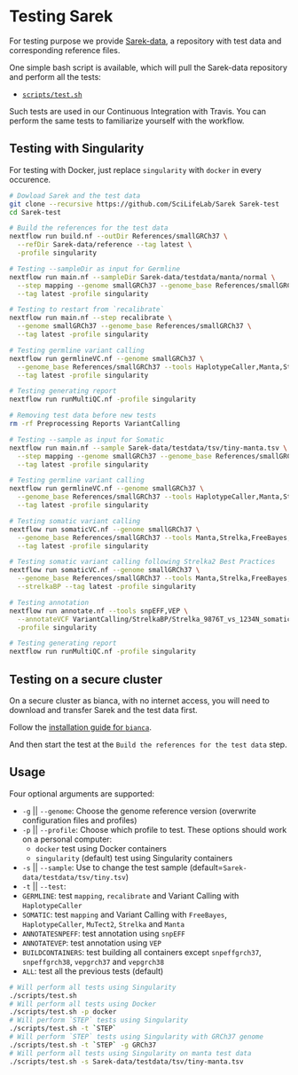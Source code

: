 # Testing Sarek

For testing purpose we provide [Sarek-data](https://github.com/SciLifeLab/Sarek-data), a repository with test data and corresponding reference files.

One simple bash script is available, which will pull the Sarek-data repository and perform all the tests:
- [`scripts/test.sh`](../scripts/test.sh)

Such tests are used in our Continuous Integration with Travis. You can perform the same tests to familiarize yourself with the workflow.

## Testing with Singularity
For testing with Docker, just replace `singularity` with `docker` in every occurence.
```bash
# Dowload Sarek and the test data
git clone --recursive https://github.com/SciLifeLab/Sarek Sarek-test
cd Sarek-test

# Build the references for the test data
nextflow run build.nf --outDir References/smallGRCh37 \
  --refDir Sarek-data/reference --tag latest \
  -profile singularity

# Testing --sampleDir as input for Germline
nextflow run main.nf --sampleDir Sarek-data/testdata/manta/normal \
  --step mapping --genome smallGRCh37 --genome_base References/smallGRCh37 \
  --tag latest -profile singularity

# Testing to restart from `recalibrate`
nextflow run main.nf --step recalibrate \
  --genome smallGRCh37 --genome_base References/smallGRCh37 \
  --tag latest -profile singularity

# Testing germline variant calling
nextflow run germlineVC.nf --genome smallGRCh37 \
  --genome_base References/smallGRCh37 --tools HaplotypeCaller,Manta,Strelka \
  --tag latest -profile singularity

# Testing generating report
nextflow run runMultiQC.nf -profile singularity

# Removing test data before new tests
rm -rf Preprocessing Reports VariantCalling

# Testing --sample as input for Somatic
nextflow run main.nf --sample Sarek-data/testdata/tsv/tiny-manta.tsv \
  --step mapping --genome smallGRCh37 --genome_base References/smallGRCh37 \
  --tag latest -profile singularity

# Testing germline variant calling
nextflow run germlineVC.nf --genome smallGRCh37 \
  --genome_base References/smallGRCh37 --tools HaplotypeCaller,Manta,Strelka \
  --tag latest -profile singularity

# Testing somatic variant calling
nextflow run somaticVC.nf --genome smallGRCh37 \
  --genome_base References/smallGRCh37 --tools Manta,Strelka,FreeBayes,MuTect2 \
  --tag latest -profile singularity

# Testing somatic variant calling following Strelka2 Best Practices
nextflow run somaticVC.nf --genome smallGRCh37 \
  --genome_base References/smallGRCh37 --tools Manta,Strelka,FreeBayes,MuTect2 \
  --strelkaBP --tag latest -profile singularity

# Testing annotation
nextflow run annotate.nf --tools snpEFF,VEP \
  --annotateVCF VariantCalling/StrelkaBP/Strelka_9876T_vs_1234N_somatic_indels.vcf.gz \
  -profile singularity

# Testing generating report
nextflow run runMultiQC.nf -profile singularity
```

## Testing on a secure cluster
On a secure cluster as bianca, with no internet access, you will need to download and transfer Sarek and the test data first.

Follow the [installation guide for `bianca`](https://github.com/SciLifeLab/Sarek/blob/master/docs/INSTALL_BIANCA.md).

And then start the test at the `Build the references for the test data` step.

## Usage

Four optional arguments are supported:
- `-g` || `--genome`:
  Choose the genome reference version (overwrite configuration files and profiles)
- `-p` || `--profile`:
  Choose which profile to test. These options should work on a personal computer:
  - `docker` test using Docker containers
  - `singularity` (default) test using Singularity containers
- `-s` || `--sample`:
  Use to change the test sample (default=`Sarek-data/testdata/tsv/tiny.tsv`)
- `-t` || `--test`:
 - `GERMLINE`: test `mapping`, `recalibrate` and Variant Calling with `HaplotypeCaller`
 - `SOMATIC`: test `mapping` and Variant Calling with `FreeBayes`, `HaplotypeCaller`, `MuTect2`, `Strelka` and `Manta`
 - `ANNOTATESNPEFF`: test annotation using `snpEFF`
 - `ANNOTATEVEP`: test annotation using `VEP`
 - `BUILDCONTAINERS`: test building all containers except `snpeffgrch37`, `snpeffgrch38`, `vepgrch37` and `vepgrch38`
 - `ALL`: test all the previous tests (default)

```bash
# Will perform all tests using Singularity
./scripts/test.sh
# Will perform all tests using Docker
./scripts/test.sh -p docker
# Will perform `STEP` tests using Singularity
./scripts/test.sh -t `STEP`
# Will perform `STEP` tests using Singularity with GRCh37 genome
./scripts/test.sh -t `STEP` -g GRCh37
# Will perform all tests using Singularity on manta test data
./scripts/test.sh -s Sarek-data/testdata/tsv/tiny-manta.tsv
```
